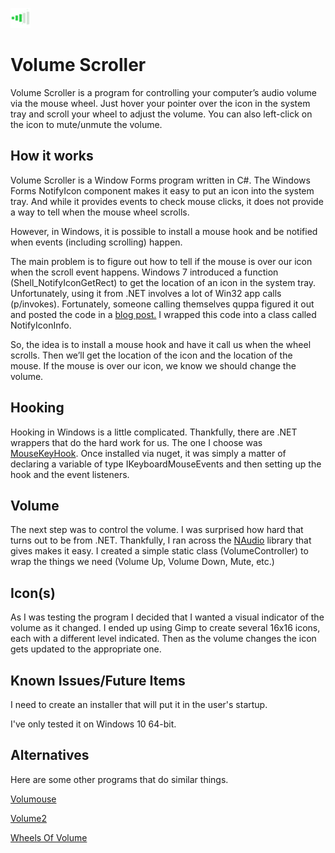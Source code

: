 ![Volume Scroller Logo](VolumeScrollerLogo32.png "Volume Scroller Logo")

# Volume Scroller
Volume Scroller is a program for controlling your computer’s audio volume via the mouse wheel. 
Just hover your pointer over the icon in the system tray and scroll your wheel to adjust the volume. 
You can also left-click on the icon to mute/unmute the volume.

## How it works 
Volume Scroller is a Window Forms program written in C#. The Windows Forms NotifyIcon component makes it easy to put an icon into the system tray. And while it provides events to check mouse clicks, it does not provide a way to tell when the mouse wheel scrolls.

However, in Windows, it is possible to install a mouse hook and be notified when events (including scrolling) happen.

The main problem is to figure out how to tell if the mouse is over our icon when the scroll event happens. Windows 7 introduced a function (Shell_NotifyIconGetRect) to get the location of an icon in the system tray. Unfortunately, using it from .NET involves a lot of Win32 app calls (p/invokes). Fortunately, someone calling themselves quppa figured it out and posted the code in a [blog post.](https://www.quppa.net/blog/2010/12/08/windows-7-style-notification-area-applications-in-wpf-part-2-notify-icon-position/) I wrapped this code into a class called NotifyIconInfo.

So, the idea is to install a mouse hook and have it call us when the wheel scrolls. Then we’ll get the location of the icon and the location of the mouse. If the mouse is over our icon, we know we should change the volume.

## Hooking
Hooking in Windows is a little complicated. Thankfully, there are .NET wrappers that do the hard work for us. The one I choose was [MouseKeyHook](https://github.com/gmamaladze/globalmousekeyhook). Once installed via nuget, it was simply a matter of declaring a variable of type IKeyboardMouseEvents and then setting up the hook and the event listeners.

## Volume
The next step was to control the volume. I was surprised how hard that turns out to be from .NET. Thankfully, I ran across the [NAudio](https://github.com/naudio/NAudio) library that gives makes it easy. I created a simple static class (VolumeController) to wrap the things we need (Volume Up, Volume Down, Mute, etc.)

## Icon(s)
As I was testing the program I decided that I wanted a visual indicator of the volume as it changed. I ended up using Gimp to create several 16x16 icons, each with a different level indicated. Then as the volume changes the icon gets updated to the appropriate one.

## Known Issues/Future Items
I need to create an installer that will put it in the user's startup. 

I've only tested it on Windows 10 64-bit.

## Alternatives
Here are some other programs that do similar things.

[Volumouse](http://www.nirsoft.net/utils/volumouse.html)

[Volume2](http://irzyxa.deviantart.com/art/Volume2-is-an-advanced-Windows-volume-control-270152280)

[Wheels Of Volume](http://drudger.deviantart.com/art/Wheels-of-Volume-2-0-277322003)
